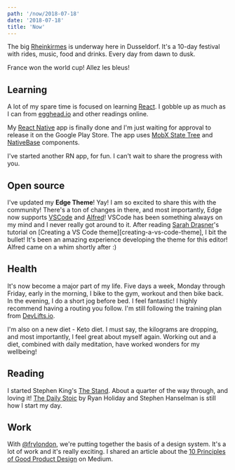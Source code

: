 ```yaml
---
path: '/now/2018-07-18'
date: '2018-07-18'
title: 'Now'
---
```


The big [Rheinkirmes][rheinkirmes] is underway here in Dusseldorf. It's a 10-day festival with rides, music, food and drinks. Every day from dawn to dusk.

France won the world cup! Allez les bleus!

## Learning

A lot of my spare time is focused on learning [React][reactjs]. I gobble up as much as I can from [egghead.io][egghead.io] and other readings online.

My [React Native][react-native] app is finally done and I'm just waiting for approval to release it on the Google Play Store. The app uses [MobX State Tree][mobx-state-tree] and [NativeBase][nativebase] components.

I've started another RN app, for fun. I can't wait to share the progress with you.

## Open source

I've updated my **Edge Theme**! Yay! I am so excited to share this with the community! There's a ton of changes in there, and most importantly, Edge now supports [VSCode][edge-vscode] and [Alfred][edge-alfred]! VSCode has been something always on my mind and I never really got around to it. After reading [Sarah Drasner][sarah-drasner-twitter]'s tutorial on [Creating a VS Code theme][creating-a-vs-code-theme], I bit the bullet! It's been an amazing experience developing the theme for this editor! Alfred came on a whim shortly after :)

## Health

It's now become a major part of my life. Five days a week, Monday through Friday, early in the morning, I bike to the gym, workout and then bike back. In the evening, I do a short jog before bed. I feel fantastic! I highly recommend having a routing you follow. I'm still following the training plan from [DevLifts.io][devlifts].

I'm also on a new diet - Keto diet. I must say, the kilograms are dropping, and most importantly, I feel great about myself again. Working out and a diet, combined with daily meditation, have worked wonders for my wellbeing!

## Reading

I started Stephen King's [The Stand][stephen-king-the-stand]. About a quarter of the way through, and loving it! [The Daily Stoic][daily-stoic] by Ryan Holiday and Stephen Hanselman is still how I start my day.

## Work

With [@frylondon][fry-twitter], we're putting together the basis of a design system. It's a lot of work and it's really exciting. I shared an article about the [10 Principles of Good Product Design][10-principles-good-product-design] on Medium.

[rheinkirmes]: http://rheinkirmes.com/
[reactjs]: https://reactjs.org/
[egghead.io]: https://egghead.io
[mobx-state-tree]: https://github.com/mobxjs/mobx-state-tree
[react-native]: https://facebook.github.io/react-native/
[nativebase]: https://nativebase.io/
[sarah-drasner-twitter]: https://twitter.com/sarah_edo/
[creating-a-vscode-theme]: https://css-tricks.com/creating-a-vs-code-theme/
[edge-vscode]: https://github.com/tricinel/edge-theme-vscode
[edge-alfred]: https://github.com/tricinel/edge-theme-alfred
[devlifts]: https://devlifts.io
[stephen-king-the-stand]: https://www.amazon.de/Stand-Stephen-King/dp/0307743683
[daily-stoic]: https://www.amazon.de/Daily-Stoic-Meditations-Perseverance-translations/dp/1781257655
[fry-twitter]: https://twitter.com/frylondon
[10-principles-good-product-design]: https://medium.com/@tricinel/principles-of-good-design-b9fac1c44604
